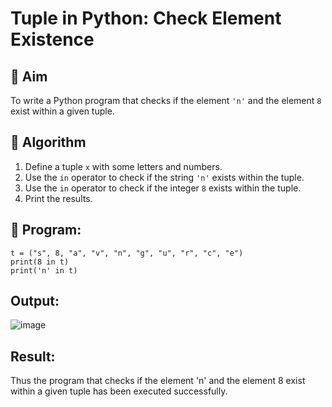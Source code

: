 
# Tuple in Python: Check Element Existence

## 🎯 Aim
To write a Python program that checks if the element `'n'` and the element `8` exist within a given tuple.

## 🧠 Algorithm
1. Define a tuple `x` with some letters and numbers.
2. Use the `in` operator to check if the string `'n'` exists within the tuple.
3. Use the `in` operator to check if the integer `8` exists within the tuple.
4. Print the results.

## 🧾 Program:

```
t = ("s", 8, "a", "v", "n", "g", "u", "r", "c", "e")
print(8 in t)
print('n' in t)

```

## Output:

![image](https://github.com/user-attachments/assets/5caac945-be03-4b4f-ad7d-a604d5a7855d)


## Result:
Thus the program that checks if the element 'n' and the element 8 exist within a given tuple has been executed successfully.
